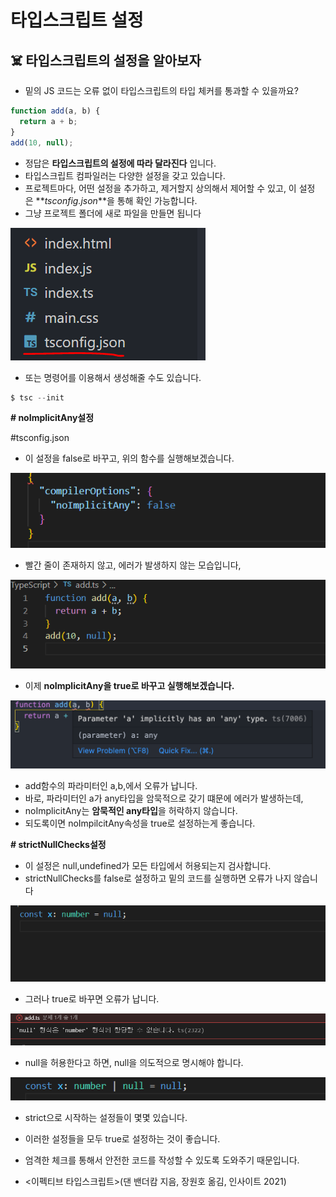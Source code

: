 # 타입스크립트 설정

## ☠️ 타입스크립트의 설정을 알아보자

- 밑의 JS 코드는 오류 없이 타입스크립트의 타입 체커를 통과할 수 있을까요?

```jsx
function add(a, b) {
  return a + b;
}
add(10, null);
```

- 정답은 **타입스크립트의 설정에 따라 달라진다** 입니다.
- 타입스크립트 컴파일러는 다양한 설정을 갖고 있습니다.
- 프로젝트마다, 어떤 설정을 추가하고, 제거할지 상의해서 제어할 수 있고, 이 설정
  은 **_tsconfig.json_**을 통해 확인 가능합니다.
- 그냥 프로젝트 폴더에 새로 파일을 만들면 됩니다

![Untitled](%E1%84%90%E1%85%A1%E1%84%8B%E1%85%B5%E1%86%B8%E1%84%89%E1%85%B3%E1%84%8F%E1%85%B3%E1%84%85%E1%85%B5%E1%86%B8%E1%84%90%E1%85%B3%20%E1%84%89%E1%85%A5%E1%86%AF%E1%84%8C%E1%85%A5%E1%86%BC%20c11b0245c9f64ce0bd1b3cf29f03907c/Untitled.png)

- 또는 명령어를 이용해서 생성해줄 수도 있습니다.

```jsx
$ tsc --init
```

**# noImplicitAny설정**

#tsconfig.json

- 이 설정을 false로 바꾸고, 위의 함수를 실행해보겠습니다.

![Untitled](%E1%84%90%E1%85%A1%E1%84%8B%E1%85%B5%E1%86%B8%E1%84%89%E1%85%B3%E1%84%8F%E1%85%B3%E1%84%85%E1%85%B5%E1%86%B8%E1%84%90%E1%85%B3%20%E1%84%89%E1%85%A5%E1%86%AF%E1%84%8C%E1%85%A5%E1%86%BC%20c11b0245c9f64ce0bd1b3cf29f03907c/Untitled%201.png)

- 빨간 줄이 존재하지 않고, 에러가 발생하지 않는 모습입니다,

![Untitled](%E1%84%90%E1%85%A1%E1%84%8B%E1%85%B5%E1%86%B8%E1%84%89%E1%85%B3%E1%84%8F%E1%85%B3%E1%84%85%E1%85%B5%E1%86%B8%E1%84%90%E1%85%B3%20%E1%84%89%E1%85%A5%E1%86%AF%E1%84%8C%E1%85%A5%E1%86%BC%20c11b0245c9f64ce0bd1b3cf29f03907c/Untitled%202.png)

- 이제 **noImplicitAny을 true로 바꾸고 실행해보겠습니다.**

![Untitled](%E1%84%90%E1%85%A1%E1%84%8B%E1%85%B5%E1%86%B8%E1%84%89%E1%85%B3%E1%84%8F%E1%85%B3%E1%84%85%E1%85%B5%E1%86%B8%E1%84%90%E1%85%B3%20%E1%84%89%E1%85%A5%E1%86%AF%E1%84%8C%E1%85%A5%E1%86%BC%20c11b0245c9f64ce0bd1b3cf29f03907c/Untitled%203.png)

- add함수의 파라미터인 a,b,에서 오류가 납니다.
- 바로, 파라미터인 a가 any타입을 암묵적으로 갖기 떄문에 에러가 발생하는데,
- noImplicitAny는 **암묵적인 any타입**을 허락하지 않습니다.
- 되도록이면 noImpilcitAny속성을 true로 설정하는게 좋습니다.

**# strictNullChecks설정**

- 이 설정은 null,undefined가 모든 타입에서 허용되는지 검사합니다.
- strictNullChecks를 false로 설정하고 밑의 코드를 실행하면 오류가 나지 않습니다

![Untitled](%E1%84%90%E1%85%A1%E1%84%8B%E1%85%B5%E1%86%B8%E1%84%89%E1%85%B3%E1%84%8F%E1%85%B3%E1%84%85%E1%85%B5%E1%86%B8%E1%84%90%E1%85%B3%20%E1%84%89%E1%85%A5%E1%86%AF%E1%84%8C%E1%85%A5%E1%86%BC%20c11b0245c9f64ce0bd1b3cf29f03907c/Untitled%204.png)

- 그러나 true로 바꾸면 오류가 납니다.

![Untitled](%E1%84%90%E1%85%A1%E1%84%8B%E1%85%B5%E1%86%B8%E1%84%89%E1%85%B3%E1%84%8F%E1%85%B3%E1%84%85%E1%85%B5%E1%86%B8%E1%84%90%E1%85%B3%20%E1%84%89%E1%85%A5%E1%86%AF%E1%84%8C%E1%85%A5%E1%86%BC%20c11b0245c9f64ce0bd1b3cf29f03907c/Untitled%205.png)

- null을 허용한다고 하면, null을 의도적으로 명시해야 합니다.

![Untitled](%E1%84%90%E1%85%A1%E1%84%8B%E1%85%B5%E1%86%B8%E1%84%89%E1%85%B3%E1%84%8F%E1%85%B3%E1%84%85%E1%85%B5%E1%86%B8%E1%84%90%E1%85%B3%20%E1%84%89%E1%85%A5%E1%86%AF%E1%84%8C%E1%85%A5%E1%86%BC%20c11b0245c9f64ce0bd1b3cf29f03907c/Untitled%206.png)

- strict으로 시작하는 설정들이 몇몇 있습니다.
- 이러한 설정들을 모두 true로 설정하는 것이 좋습니다.
- 엄격한 체크를 통해서 안전한 코드를 작성할 수 있도록 도와주기 때문입니다.

- <이펙티브 타입스크립트>(댄 밴더캄 지음, 장원호 옮김, 인사이트 2021)
